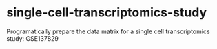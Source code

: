 # single-cell-transcriptomics-study
Programatically prepare the data matrix for a single cell transcriptomics study: GSE137829
